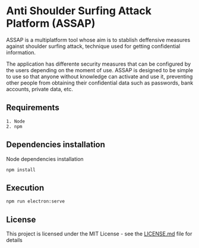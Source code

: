 # Anti Shoulder Surfing Attack Platform (ASSAP)

ASSAP is a multiplatform tool whose aim is to stablish deffensive measures against shoulder surfing attack, technique used for getting confidential information.

The application has differente security measures that can be configured by the users depending on the moment of use. ASSAP is designed to be  simple to use so that anyone without knowledge can activate and use it, preventing other people from obtaining their confidential data such as passwords, bank accounts, private data, etc.


## Requirements

```
1. Node
2. npm
```

## Dependencies installation

Node dependencies installation

```
npm install
```

## Execution

```
npm run electron:serve
```


## License

This project is licensed under the MIT License - see the [LICENSE.md](LICENSE.md) file for details
